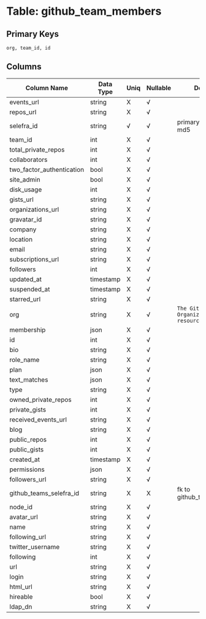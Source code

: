 # Table: github_team_members

## Primary Keys 

```
org, team_id, id
```


## Columns 

|  Column Name   |  Data Type  | Uniq | Nullable | Description | 
|  ----  | ----  | ----  | ----  | ---- | 
| events_url | string | X | √ |  | 
| repos_url | string | X | √ |  | 
| selefra_id | string | √ | √ | primary keys value md5 | 
| team_id | int | X | √ |  | 
| total_private_repos | int | X | √ |  | 
| collaborators | int | X | √ |  | 
| two_factor_authentication | bool | X | √ |  | 
| site_admin | bool | X | √ |  | 
| disk_usage | int | X | √ |  | 
| gists_url | string | X | √ |  | 
| organizations_url | string | X | √ |  | 
| gravatar_id | string | X | √ |  | 
| company | string | X | √ |  | 
| location | string | X | √ |  | 
| email | string | X | √ |  | 
| subscriptions_url | string | X | √ |  | 
| followers | int | X | √ |  | 
| updated_at | timestamp | X | √ |  | 
| suspended_at | timestamp | X | √ |  | 
| starred_url | string | X | √ |  | 
| org | string | X | √ | `The Github Organization of the resource.` | 
| membership | json | X | √ |  | 
| id | int | X | √ |  | 
| bio | string | X | √ |  | 
| role_name | string | X | √ |  | 
| plan | json | X | √ |  | 
| text_matches | json | X | √ |  | 
| type | string | X | √ |  | 
| owned_private_repos | int | X | √ |  | 
| private_gists | int | X | √ |  | 
| received_events_url | string | X | √ |  | 
| blog | string | X | √ |  | 
| public_repos | int | X | √ |  | 
| public_gists | int | X | √ |  | 
| created_at | timestamp | X | √ |  | 
| permissions | json | X | √ |  | 
| followers_url | string | X | √ |  | 
| github_teams_selefra_id | string | X | X | fk to github_teams.selefra_id | 
| node_id | string | X | √ |  | 
| avatar_url | string | X | √ |  | 
| name | string | X | √ |  | 
| following_url | string | X | √ |  | 
| twitter_username | string | X | √ |  | 
| following | int | X | √ |  | 
| url | string | X | √ |  | 
| login | string | X | √ |  | 
| html_url | string | X | √ |  | 
| hireable | bool | X | √ |  | 
| ldap_dn | string | X | √ |  | 


